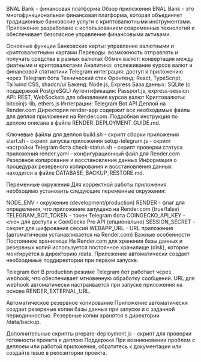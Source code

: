 BNAL Bank - финансовая платформа
Обзор приложения
BNAL Bank - это многофункциональная финансовая платформа, которая объединяет традиционные банковские услуги с криптовалютными инструментами. Приложение разработано с использованием современных технологий и обеспечивает безопасное управление финансовыми активами.

Основные функции
Банковские карты: управление валютными и криптовалютными картами
Переводы: возможность отправлять и получать средства в разных валютах
Обмен валют: конвертация между фиатными и криптовалютами
Аналитика: отслеживание курсов валют и финансовой статистики
Telegram интеграция: доступ к приложению через Telegram бота
Технический стек
Фронтенд: React, TypeScript, Tailwind CSS, shadcn/ui
Бэкенд: Node.js, Express
База данных: SQLite (с поддержкой PostgreSQL)
Аутентификация: Passport.js, express-session
API: REST, WebSockets для обновления курсов валют
Криптовалюты: bitcoinjs-lib, ethers.js
Интеграции: Telegram Bot API
Деплой на Render.com
Директория render-app содержит все необходимые файлы для деплоя приложения на Render.com. Подробная инструкция по деплою описана в файле RENDER_DEPLOYMENT_GUIDE.md.

Ключевые файлы для деплоя
build.sh - скрипт сборки приложения
start.sh - скрипт запуска приложения
setup-telegram.js - скрипт настройки Telegram бота
check-status.sh - скрипт проверки статуса приложения
render.yaml - конфигурационный файл для Render.com
Резервное копирование и восстановление данных
Информация о процедурах резервного копирования и восстановления данных находится в файле DATABASE_BACKUP_RESTORE.md.

Переменные окружения
Для корректной работы приложения необходимо установить следующие переменные окружения:

NODE_ENV - окружение (development/production)
RENDER - флаг для определения, что приложение запущено на Render.com (true/false)
TELEGRAM_BOT_TOKEN - токен Telegram бота
COINGECKO_API_KEY - ключ для доступа к CoinGecko Pro API (опционально)
SESSION_SECRET - секрет для шифрования сессий
WEBAPP_URL - URL приложения (автоматически устанавливается на Render.com)
Важные особенности
Постоянное хранилище
На Render.com для хранения базы данных и резервных копий используется постоянное хранилище (disk), которое монтируется в директорию /data. Приложение автоматически создает необходимые поддиректории при первом запуске.

Telegram бот
В production режиме Telegram бот работает через webhook, что обеспечивает мгновенную обработку сообщений. URL для webhook автоматически настраивается при запуске приложения на основе RENDER_EXTERNAL_URL.

Автоматическое резервное копирование
Приложение автоматически создает резервные копии базы данных при запуске и с заданной периодичностью. Резервные копии хранятся в директории /data/backup.

Дополнительные скрипты
prepare-deployment.js - скрипт для проверки готовности проекта к деплою
Поддержка
При возникновении проблем с деплоем или работой приложения, обратитесь к документации или создайте issue в репозитории проекта.
